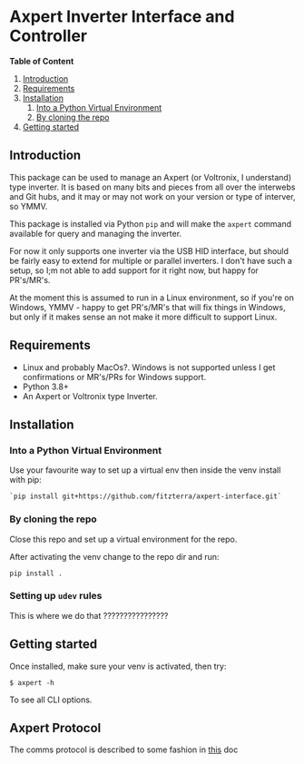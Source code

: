 # Axpert Inverter Interface and Controller

**Table of Content**

1. [Introduction](#introduction)
2. [Requirements](#requirements)
3. [Installation](#installation)
	1. [Into a Python Virtual Environment](#into-a-python-virtual-environment)
	2. [By cloning the repo](#by-cloning-the-repo)
4. [Getting started](#getting-started)

## Introduction

This package can be used to manage an Axpert (or Voltronix, I understand) type
inverter. It is based on many bits and pieces from all over the interwebs and
Git hubs, and it may or may not work on your version or type of interver, so
YMMV.

This package is installed via Python `pip` and will make the `axpert` command
available for query and managing the inverter.

For now it only supports one inverter via the USB HID interface, but should be
fairly easy to extend for multiple or parallel inverters. I don't have such a
setup, so I;m not able to add support for it right now, but happy for
PR's/MR's.

At the moment this is assumed to run in a Linux environment, so if you're on
Windows, YMMV - happy to get PR's/MR's that will fix things in Windows, but
only if it makes sense an not make it more difficult to support Linux.

## Requirements

* Linux and probably MacOs?. Windows is not supported unless I get
  confirmations or MR's/PRs for Windows support.
* Python 3.8+
* An Axpert or Voltronix type Inverter.

## Installation

### Into a Python Virtual Environment

Use your favourite way to set up a virtual env then inside the venv install
with pip:

    `pip install git+https://github.com/fitzterra/axpert-interface.git`

### By cloning the repo

Close this repo and set up a virtual environment for the repo.

After activating the venv change to the repo dir and run:

    pip install .

### Setting up `udev` rules

This is where we do that ????????????????

## Getting started

Once installed, make sure your venv is activated, then try:

    $ axpert -h

To see all CLI options.

## Axpert Protocol

The comms protocol is described to some fashion in
[this](doc/axpert_protocol.md) doc
